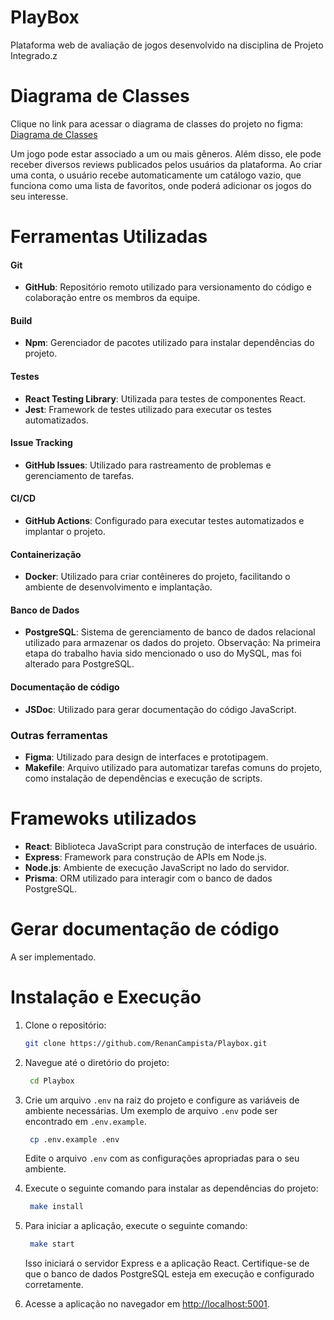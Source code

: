 # PlayBox
Plataforma web de avaliação de jogos desenvolvido na disciplina de Projeto Integrado.z

# Diagrama de Classes
Clique no link para acessar o diagrama de classes do projeto no figma: [Diagrama de Classes](https://www.figma.com/proto/QDnrFeOwIcdeOkrhybck0W/Trabalho-PI?node-id=51-180&t=V2FmtJweQSe3p507-1)

Um jogo pode estar associado a um ou mais gêneros. Além disso, ele pode receber diversos reviews publicados pelos usuários da plataforma. Ao criar uma conta, o usuário recebe automaticamente um catálogo vazio, que funciona como uma lista de favoritos, onde poderá adicionar os jogos do seu interesse.

# Ferramentas Utilizadas
#### **Git**
- **GitHub**: Repositório remoto utilizado para versionamento do código e colaboração entre os membros da equipe.

#### **Build**
- **Npm**: Gerenciador de pacotes utilizado para instalar dependências do projeto.

#### **Testes**
- **React Testing Library**: Utilizada para testes de componentes React.
- **Jest**: Framework de testes utilizado para executar os testes automatizados.

#### **Issue Tracking**
- **GitHub Issues**: Utilizado para rastreamento de problemas e gerenciamento de tarefas.

#### **CI/CD**
- **GitHub Actions**: Configurado para executar testes automatizados e implantar o projeto.

#### **Containerização**
- **Docker**: Utilizado para criar contêineres do projeto, facilitando o ambiente de desenvolvimento e implantação.

#### **Banco de Dados**
- **PostgreSQL**: Sistema de gerenciamento de banco de dados relacional utilizado para armazenar os dados do projeto.
Observação: Na primeira etapa do trabalho havia sido mencionado o uso do MySQL, mas foi alterado para PostgreSQL.

#### **Documentação de código**
- **JSDoc**: Utilizado para gerar documentação do código JavaScript.

### **Outras ferramentas**
- **Figma**: Utilizado para design de interfaces e prototipagem.
- **Makefile**: Arquivo utilizado para automatizar tarefas comuns do projeto, como instalação de dependências e execução de scripts.


# Framewoks utilizados
- **React**: Biblioteca JavaScript para construção de interfaces de usuário.
- **Express**: Framework para construção de APIs em Node.js.
- **Node.js**: Ambiente de execução JavaScript no lado do servidor.
- **Prisma**: ORM utilizado para interagir com o banco de dados PostgreSQL.

# Gerar documentação de código
A ser implementado.

# Instalação e Execução
1. Clone o repositório:
   ```bash
   git clone https://github.com/RenanCampista/Playbox.git
   ```
2. Navegue até o diretório do projeto:
   ```bash
    cd Playbox
   ```
3. Crie um arquivo `.env` na raiz do projeto e configure as variáveis de ambiente necessárias. Um exemplo de arquivo `.env` pode ser encontrado em `.env.example`.
   ```bash
    cp .env.example .env
   ```
    Edite o arquivo `.env` com as configurações apropriadas para o seu ambiente.

4. Execute o seguinte comando para instalar as dependências do projeto:
   ```bash
    make install
   ```
   
5. Para iniciar a aplicação, execute o seguinte comando:
   ```bash
    make start
   ```
   Isso iniciará o servidor Express e a aplicação React. Certifique-se de que o banco de dados PostgreSQL esteja em execução e configurado corretamente.

6. Acesse a aplicação no navegador em [http://localhost:5001](http://localhost:5001).

   